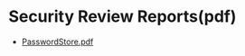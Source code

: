 # Security Review Reports(pdf)

- [PasswordStore.pdf](https://github.com/stevegee1/Smartcontract_Audit_Portfolio/blob/main/PasswordStore/audit-data/report.pdf)